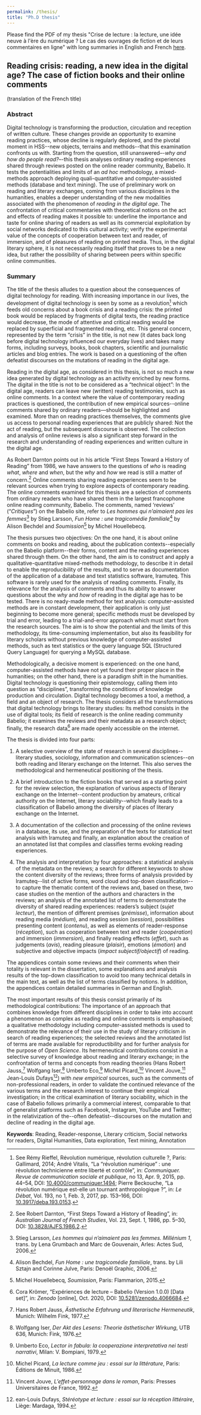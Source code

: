 ```yaml
---
permalink: /thesis/
title: "Ph.D thesis"
---
```


Please find the PDF of my thesis "Crise de lecture : la lecture, une idée neuve à l'ère du numérique ? Le cas des ouvrages de fiction et de leurs commentaires en ligne" with long summaries in English and French [here](LIEN).

## Reading crisis: reading, a new idea in the digital age? The case of fiction books and their online comments

(translation of the French title)

### Abstract

Digital technology is transforming the production, circulation and reception of written culture. These changes provide an opportunity to examine reading practices, whose decline is regularly deplored, and the pivotal moment in HSS--new objects, terrains and methods--that this examination confronts us with. Starting from the question, still unanswered–-*why and how do people read?*–-this thesis analyses ordinary reading experiences shared through reviews posted on the online reader community, Babelio. It tests the potentialities and limits of an *ad hoc* methodology, a mixed-methods approach deploying quali-quantitative and computer-assisted methods (database and text mining). The use of preliminary work on reading and literary exchanges, coming from various disciplines in the humanities, enables a deeper understanding of the new modalities associated with the phenomenon of *reading in the digital age*.  The confrontation of critical commentaries with theoretical notions on the act and effects of reading makes it possible to: underline the importance and taste for online sharing of readers as well as its commercial exploitation by social networks dedicated to this cultural activity; verify the experimental value of the concepts of cooperation between text and reader, of immersion, and of pleasures of reading on printed media. Thus, in the digital literary sphere, it is not necessarily reading itself that proves to be a new idea, but rather the possibility of sharing between peers within specific online communities.

### Summary

The title of the thesis alludes to a question about the consequences of digital technology for reading. With increasing importance in our lives, the development of digital technology is seen by some as a revolution[^1] which feeds old concerns about a book crisis and a reading crisis: the printed book would be replaced by fragments of digital texts, the reading practice would decrease, the mode of attentive and critical reading would be replaced by superficial and fragmented reading, etc. This general concern, represented by the term “crisis” in the title, is not new (it dates back long before digital technology influenced our everyday lives) and takes many forms, including surveys, books, book chapters, scientific and journalistic articles and blog entries. The work is based on a questioning of the often defeatist discourses on the mutations of reading in the digital age.

[^1]: See Rémy Rieffel, Révolution numérique, révolution culturelle ?, Paris: Gallimard, 2014; André Vitalis, “La “révolution numérique” : une révolution technicienne entre liberté et contrôle”, in: *Communiquer. Revue de communication sociale et publique*, no 13, Apr. 9, 2015, pp. 44–54, DOI: [10.4000/communiquer.1494](https://doi.org/10.4000/communiquer.1494); Pierre Beckouche, “La révolution numérique est-elle un tournant anthropologique ?”, in: *Le Débat*, Vol. 193, no 1, Feb. 3, 2017, pp. 153–166, DOI: [10.3917/deba.193.0153](https://doi.org/10.3917/deba.193.0153).

Reading in the digital age, as considered in this thesis, is not so much a new idea generated by digital technology as an activity enriched by new forms. The digital in the title is not to be considered as a “technical object”: In the digital age, readers can leave new (written) reading testimonies, such as online comments. In a context where the value of contemporary reading practices is questioned, the contribution of new empirical sources--online comments shared by ordinary readers—should be highlighted and examined. More than on reading practices themselves, the comments give us access to personal reading experiences that are publicly shared: Not the act of reading, but the subsequent discourse is observed. The collection and analysis of online reviews is also a significant step forward in the research and understanding of reading experiences and written culture in the digital age.

As Robert Darnton points out in his article “First Steps Toward a History of Reading” from 1986, we have answers to the questions of *who* is reading *what*, *where* and *when*, but the *why* and *how* we read is still a matter of concern.[^2] Online comments sharing reading experiences seem to be relevant sources when trying to explore aspects of contemporary reading. The online comments examined for this thesis are a selection of comments from ordinary readers who have shared them in the largest francophone online reading community, Babelio. The comments, named ‘reviews’ (“*Critiques*”) on the Babelio site, refer to *Les hommes qui n’aimaient pas les femmes*[^3] by Stieg Larsson, *Fun Home : une tragicomédie familiale*[^4] by Alison Bechdel and *Soumission*[^5] by Michel Houellebecq.

[^2]: See Robert Darnton, “First Steps Toward a History of Reading”, in: *Australian Journal of French Studies*, Vol. 23, Sept. 1, 1986, pp. 5–30, DOI: [10.3828/AJFS.1986.2](https://doi.org/10.3828/AJFS.1986.2).

[^3]: Stieg Larsson, *Les hommes qui n’aimaient pas les femmes. Millénium 1*, trans. by Lena Grumbach and Marc de Gouvenain, Arles: Actes Sud, 2006.

[^4]: Alison Bechdel, *Fun Home : une tragicomédie familiale*, trans. by Lili Sztajn and Corinne Julve, Paris: Denoël Graphic, 2006.

[^5]: Michel Houellebecq, *Soumission*, Paris: Flammarion, 2015.

The thesis pursues two objectives: On the one hand, it is about online comments on books and reading, about the publication contexts--especially on the Babelio platform--their forms, content and the reading experiences shared through them. On the other hand, the aim is to construct and apply a qualitative-quantitative mixed-methods methodology, to describe it in detail to enable the reproducibility of the results, and to serve as documentation of the application of a database and text statistics software, Iramuteq. This software is rarely used for the analysis of reading comments. Finally, its relevance for the analysis of comments and thus its ability to answer questions about the *why* and *how* of reading in the digital age has to be tested. There is no ready-made method for text analysis: computer-assisted methods are in constant development, their application is only just beginning to become more general; specific methods must be developed by trial and error, leading to a trial-and-error approach which must start from the research sources. The aim is to show the potential and the limits of this methodology, its time-consuming implementation, but also its feasibility for literary scholars without previous knowledge of computer-assisted methods, such as text statistics or the query language SQL (Structured Query Language) for querying a MySQL database.

Methodologically, a decisive moment is experienced: on the one hand, computer-assisted methods have not yet found their proper place in the humanities; on the other hand, there is a paradigm shift in the humanities. Digital technology is questioning their epistemology, calling them into question as “disciplines”, transforming the conditions of knowledge production and circulation. Digital technology becomes a tool, a method, a field and an object of research. The thesis considers all the transformations that digital technology brings to literary studies: Its method consists in the use of digital tools; its field of research is the online reading community Babelio; it examines the reviews and their metadata as a research object; finally, the research data[^6] are made openly accessible on the internet.

[^6]: Cora Krömer, “Expériences de lecture – Babelio (Version 1.0.0) [Data set]”, in: *Zenodo* [online], Oct. 2020, DOI: [10.5281/zenodo.4066684](http://doi.org/10.5281/zenodo.4066684).

The thesis is divided into four parts:

1. A selective overview of the state of research in several disciplines--literary studies, sociology, information and communication sciences--on both reading and literary exchange on the Internet. This also serves the methodological and hermeneutical positioning of the thesis.

2. A brief introduction to the fiction books that served as a starting point for the review selection, the explanation of various aspects of literary exchange on the Internet--content production by amateurs, critical authority on the Internet, literary sociability--which finally leads to a classification of Babelio among the diversity of places of literary exchange on the Internet.

3. A documentation of the collection and processing of the online reviews in a database, its use, and the preparation of the texts for statistical text analysis with Iramuteq and finally, an explanation about the creation of an annotated list that compiles and classifies terms evoking reading experiences.

4. The analysis and interpretation by four approaches: a statistical analysis of the metadata on the reviews; a search for different keywords to show the content diversity of the reviews; three forms of analysis provided by Iramuteq--list of active forms, word cloud and top-down classification--to capture the thematic content of the reviews and, based on these, two case studies on the mention of the authors and characters in the reviews; an analysis of the annotated list of terms to demonstrate the diversity of shared reading experiences: readers’s subject (*sujet lecteur*), the mention of different premises (*prémisse*), information about reading media (*médium*), and reading session (*session*), possibilities presenting content (*contenu*), as well as elements of reader-response (*réception*), such as cooperation between text and reader (*coopération*) and immersion (*immersion*), and finally reading effects (*effet*), such as judgements (*avis*), reading pleasure (*plaisir*), emotions (*émotion*) and subjective and objective impacts (*impact subjectif/objectif*) of reading.

The appendices contain some reviews and their comments when their totality is relevant in the dissertation, some explanations and analysis results of the top-down classification to avoid too many technical details in the main text, as well as the list of terms classified by notions. In addition, the appendices contain detailed summaries in German and English.

The most important results of this thesis consist primarily of its methodological contributions: The importance of an approach that combines knowledge from different disciplines in order to take into account a phenomenon as complex as reading and online comments is emphasised; a qualitative methodology including computer-assisted methods is used to demonstrate the relevance of their use in the study of literary criticism in search of reading experiences; the selected reviews and the annotated list of terms are made available for reproductibility and for further analysis for the purpose of *Open Science*. Its hermeneutical contributions consist in a selective survey of knowledge about reading and literary exchange; in the confrontation of terms and concepts from reading theories (Hans Robert Jauss,[^7] Wolfgang Iser,[^8] Umberto Eco,[^9] Michel Picard,[^10] Vincent Jouve,[^11] Jean-Louis Dufays[^12]) with *new empirical* sources, such as the comments of non-professional readers, in order to validate the continued relevance of the various terms and the research interest to continue their empirical investigation; in the critical examination of literary sociability, which in the case of Babelio follows primarily a commercial interest, comparable to that of generalist platforms such as Facebook, Instagram, YouTube and Twitter; in the relativization of the--often defeatist--discourses on the mutation and decline of reading in the digital age.

[^7]: Hans Robert Jauss, *Ästhetische Erfahrung und literarische Hermeneutik*, Munich: Wilhelm Fink, 1977.

[^8]: Wolfgang Iser, *Der Akt des Lesens: Theorie ästhetischer Wirkung*, UTB 636, Munich: Fink, 1976.

[^9]: Umberto Eco, *Lector in fabula: la cooperazione interpretativa nei testi narrativi*, Milan: V. Bompiani, 1979.

[^10]: Michel Picard, *La lecture comme jeu : essai sur la littérature*, Paris: Éditions de Minuit, 1986.

[^11]: Vincent Jouve, *L’effet-personnage dans le roman*, Paris: Presses Universitaires de France, 1992.

[^12]: ean-Louis Dufays, *Stéréotype et lecture : essai sur la réception littéraire*, Liège: Mardaga, 1994.

**Keywords**: Reading, Reader-response, Literary criticism, Social networks for readers, Digital Humanities, Data exploration, Text mining, Annotation
